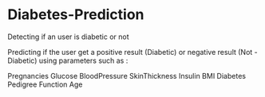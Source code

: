 # Diabetes-Prediction
Detecting if an user is diabetic or not

Predicting if the user get a positive result (Diabetic) or negative result (Not - Diabetic) using parameters such as :

Pregnancies
Glucose
BloodPressure
SkinThickness
Insulin
BMI
Diabetes Pedigree Function
Age
